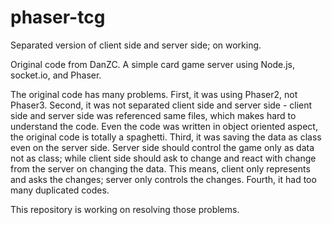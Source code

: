 # phaser-tcg

Separated version of client side and server side; on working.

Original code from DanZC.
A simple card game server using Node.js, socket.io, and Phaser.

The original code has many problems.
First, it was using Phaser2, not Phaser3.
Second, it was not separated client side and server side - client side and server side was referenced same files, which makes hard to understand the code. Even the code was written in object oriented aspect, the original code is totally a spaghetti.
Third, it was saving the data as class even on the server side. Server side should control the game only as data not as class; while client side should ask to change and react with change from the server on changing the data. This means, client only represents and asks the changes; server only controls the changes.
Fourth, it had too many duplicated codes.

This repository is working on resolving those problems.
